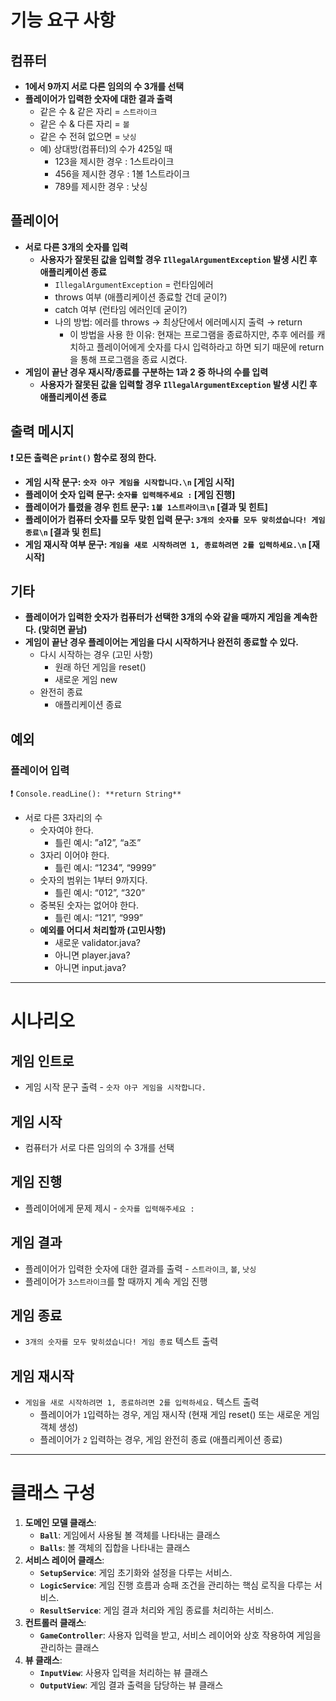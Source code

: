 # 기능 요구 사항

## 컴퓨터

- **1에서 9까지 서로 다른 임의의 수 3개를 선택**
- **플레이어가 입력한 숫자에 대한 결과 출력**
    - 같은 수 & 같은 자리 = `스트라이크`
    - 같은 수 & 다른 자리 = `볼`
    - 같은 수 전혀 없으면 = `낫싱`
    - 예) 상대방(컴퓨터)의 수가 425일 때
        - 123을 제시한 경우 : 1스트라이크
        - 456을 제시한 경우 : 1볼 1스트라이크
        - 789를 제시한 경우 : 낫싱

## 플레이어

- **서로 다른 3개의 숫자를 입력**
    - **사용자가 잘못된 값을 입력할 경우 `IllegalArgumentException` 발생 시킨 후 애플리케이션 종료**
        - `IllegalArgumentException` = 런타임에러
        - throws 여부 (애플리케이션 종료할 건데 굳이?)
        - catch 여부 (런타임 에러인데 굳이?)
        - 나의 방법: 에러를 throws → 최상단에서 에러메시지 출력 → return
            - 이 방법을 사용 한 이유: 현재는 프로그램을 종료하지만, 추후 에러를 캐치하고 플레이어에게 숫자를 다시 입력하라고 하면 되기 때문에 return을 통해 프로그램을 종료 시켰다.
- **게임이 끝난 경우 재시작/종료를 구분하는 1과 2 중 하나의 수를 입력**
    - **사용자가 잘못된 값을 입력할 경우 `IllegalArgumentException` 발생 시킨 후 애플리케이션 종료**

## 출력 메시지

**❗️ 모든 출력은 `print()` 함수로 정의 한다.**

- **게임 시작 문구: `숫자 야구 게임을 시작합니다.\n`  [게임 시작]**
- **플레이어 숫자 입력 문구: `숫자를 입력해주세요 :`  [게임 진행]**
- **플레이어가 틀렸을 경우 힌트 문구: `1볼 1스트라이크\n` [결과 및 힌트]**
- **플레이어가 컴퓨터 숫자를 모두 맞힌 입력 문구: `3개의 숫자를 모두 맞히셨습니다! 게임 종료\n` [결과 및 힌트]**
- **게임 재시작 여부 문구: `게임을 새로 시작하려면 1, 종료하려면 2를 입력하세요.\n` [재 시작]**

## 기타

- **플레이어가 입력한 숫자가 컴퓨터가 선택한 3개의 수와 같을 때까지 게임을 계속한다. (맞히면 끝남)**
- **게임이 끝난 경우 플레이어는 게임을 다시 시작하거나 완전히 종료할 수 있다.**
    - 다시 시작하는 경우 (고민 사항)
        - 원래 하던 게임을 reset()
        - 새로운 게임 new
    - 완전히 종료
        - 애플리케이션 종료

## 예외

### 플레이어 입력

❗️ `Console.readLine(): **return String**`

- 서로 다른 3자리의 수
    - 숫자여야 한다.
        - 틀린 예시: ”a12”, “a조”
    - 3자리 이어야 한다.
        - 틀린 예시: “1234”, “9999”
    - 숫자의 범위는 1부터 9까지다.
        - 틀린 예시: “012”, “320”
    - 중복된 숫자는 없어야 한다.
        - 틀린 예시: “121”, “999”
    - **예외를 어디서 처리할까  (고민사항)**
        - 새로운 validator.java?
        - 아니면 player.java?
        - 아니면 input.java?

---

# 시나리오

## 게임 인트로

- 게임 시작 문구 출력 - `숫자 야구 게임을 시작합니다.`

## 게임 시작

- 컴퓨터가 서로 다른 임의의 수 3개를 선택

## 게임 진행

- 플레이어에게 문제 제시 - `숫자를 입력해주세요 :`

## 게임 결과

- 플레이어가 입력한 숫자에 대한 결과를 출력 - `스트라이크`, `볼`, `낫싱`
- 플레이어가 `3스트라이크`를 할 때까지 계속 게임 진행

## 게임 종료

- `3개의 숫자를 모두 맞히셨습니다! 게임 종료` 텍스트 출력

## 게임 재시작

- `게임을 새로 시작하려면 1, 종료하려면 2를 입력하세요.` 텍스트 출력
    - 플레이어가 `1`입력하는 경우, 게임 재시작 (현재 게임 reset() 또는 새로운 게임 객체 생성)
    - 플레이어가 `2` 입력하는 경우, 게임 완전히 종료 (애플리케이션 종료)

---

# 클래스 구성
1. **도메인 모델 클래스**:
    - **`Ball`**: 게임에서 사용될 볼 객체를 나타내는 클래스
    - **`Balls`**: 볼 객체의 집합을 나타내는 클래스
2. **서비스 레이어 클래스**:
    - **`SetupService`**: 게임 초기화와 설정을 다루는 서비스.
    - **`LogicService`**: 게임 진행 흐름과 승패 조건을 관리하는 핵심 로직을 다루는 서비스.
    - **`ResultService`**: 게임 결과 처리와 게임 종료를 처리하는 서비스.
3. **컨트롤러 클래스**:
    - **`GameController`**: 사용자 입력을 받고, 서비스 레이어와 상호 작용하여 게임을 관리하는 클래스
4. **뷰 클래스**:
    - **`InputView`**: 사용자 입력을 처리하는 뷰 클래스
    - **`OutputView`**: 게임 결과 출력을 담당하는 뷰 클래스